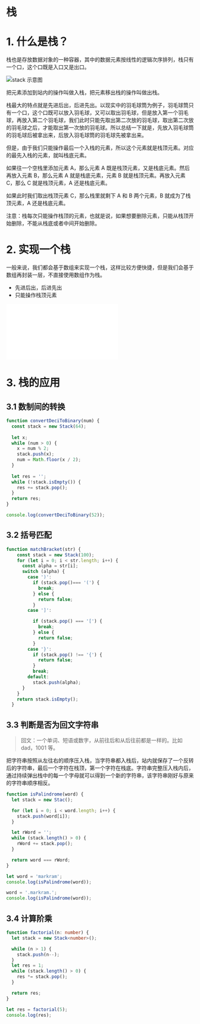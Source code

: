 # 栈

# 1. 什么是栈？

栈也是存放数据对象的一种容器，其中的数据元素按线性的逻辑次序排列，栈只有一个口，这个口既是入口又是出口。

![stack 示意图](./images/Stack.jpg)

把元素添加到站内的操作叫做入栈，把元素移出栈的操作叫做出栈。

栈最大的特点就是先进后出，后进先出。以现实中的羽毛球筒为例子，羽毛球筒只有一个口，这个口既可以放入羽毛球，又可以取出羽毛球，但是放入第一个羽毛球，再放入第二个羽毛球，我们此时只能先取出第二次放的羽毛球，取出第二次放的羽毛球之后，才能取出第一次放的羽毛球。所以总结一下就是，先放入羽毛球筒的羽毛球后被拿出来，后放入羽毛球筒的羽毛球先被拿出来。

但是，由于我们只能操作最后一个入栈的元素，所以这个元素就是栈顶元素。对应的最先入栈的元素，就叫栈底元素。

如果往一个空栈里添加元素 A，那么元素 A 既是栈顶元素，又是栈底元素。然后再放入元素 B，那么元素 A 就是栈底元素，元素 B 就是栈顶元素。再放入元素 C，那么 C 就是栈顶元素，A 还是栈底元素。

如果此时我们取出栈顶元素 C，那么栈里就剩下 A 和 B 两个元素，B 就成为了栈顶元素，A 还是栈底元素。

注意：栈每次只能操作栈顶的元素，也就是说，如果想要删除元素，只能从栈顶开始删除，不能从栈底或者中间开始删除。

# 2. 实现一个栈

一般来说，我们都会基于数组来实现一个栈，这样比较方便快捷，但是我们会基于数组再封装一层，不直接使用数组作为栈。

+ 先进后出，后进先出
+ 只能操作栈顶元素

![Stack JavaScript](./Stack.js)

# 3. 栈的应用
## 3.1 数制间的转换

```javascript
function convertDeciToBinary(num) {
  const stack = new Stack(64);
  
  let x;
  while (num > 0) {
    x = num % 2;
    stack.push(x);
    num = Math.floor(x / 2);
  }
  
  let res = '';
  while (!stack.isEmpty()) {
    res += stack.pop();
  }
  return res;
}

console.log(convertDeciToBinary(52));
```

## 3.2 括号匹配

```javascript
function matchBracket(str) {
    const stack = new Stack(100);
    for (let i = 0; i < str.length; i++) {
      const alpha = str[i];
      switch (alpha) {
        case ')':
          if (stack.pop()=== '(') {
            break;
          } else {
            return false;
          }
        case ']':

          if (stack.pop() === '[') {
            break;
          } else {
            return false;
          }
        case '}':
          if (stack.pop() !== '{') {
            return false;
          }
          break;
        default:
          stack.push(alpha);
      }
    }
    return stack.isEmpty();
  }
```

## 3.3 判断是否为回文字符串

> 回文：一个单词、短语或数字，从前往后和从后往前都是一样的。比如 dad，1001 等。

把字符串按照从左往右的顺序压入栈，当字符串都入栈后，站内就保存了一个反转后的字符串，最后一个字符在栈顶，第一个字符在栈底。字符串完整压入栈内后，通过持续弹出栈中的每一个字母就可以得到一个新的字符串，该字符串刚好与原来的字符串顺序相反。

```javascript
function isPalindrome(word) {
  let stack = new Stac();

  for (let i = 0; i < word.length; i++) {
    stack.push(word[i]);
  }

  let rWord = '';
  while (stack.length() > 0) {
    rWord += stack.pop();
  }

  return word === rWord;
}

let word = 'markram';
console.log(isPalindrome(word));

word = '.markram.';
console.log(isPalindrome(word));
```

## 3.4 计算阶乘

```typescript
function factorial(n: number) {
  let stack = new Stack<number>();

  while (n > 1) {
    stack.push(n--);
  }
  let res = 1;
  while (stack.length() > 0) {
    res *= stack.pop();
  }

  return res;
}

let res = factorial(5);
console.log(res);
```
